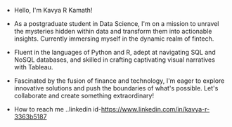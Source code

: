- Hello, I'm Kavya R Kamath!

- As a postgraduate student in Data Science, I'm on a mission to unravel the mysteries hidden within data and transform them into actionable insights. Currently immersing myself in the dynamic realm of fintech.

- Fluent in the languages of Python and R, adept at navigating SQL and NoSQL databases, and skilled in crafting captivating visual narratives with Tableau.

- Fascinated by the fusion of finance and technology, I'm eager to explore innovative solutions and push the boundaries of what's possible. Let's collaborate and create something extraordinary!

-  How to reach me ..linkedin id-https://www.linkedin.com/in/kavya-r-3363b5187

<!---
kavyakamath/kavyakamath is a ✨ special ✨ repository because its `README.md` (this file) appears on your GitHub profile.
You can click the Preview link to take a look at your changes.
--->
